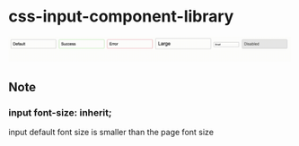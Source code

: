 # css-input-component-library
![input box](input-finish.gif)


## Note

### input font-size: inherit;
input default font size is smaller than the page font size